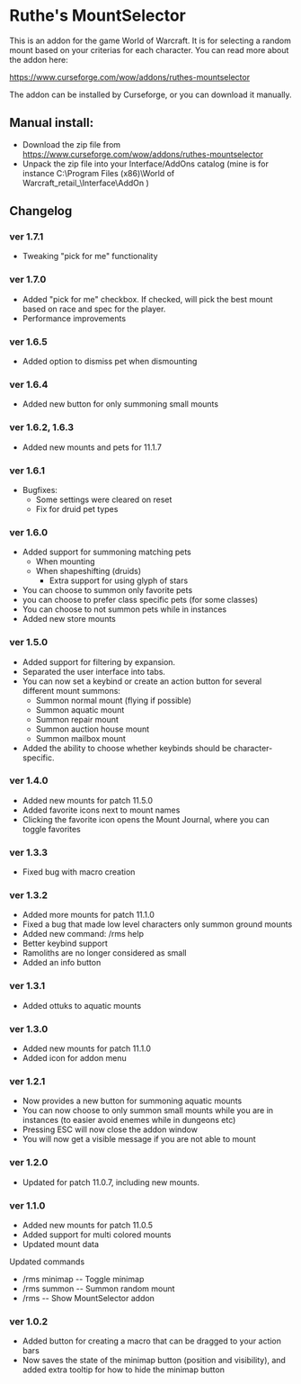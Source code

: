 # Ruthe's MountSelector

This is an addon for the game World of Warcraft. It is for selecting a random mount based on your criterias for each character. You can read more about the addon here:

https://www.curseforge.com/wow/addons/ruthes-mountselector

The addon can be installed by Curseforge, or you can download it manually.

## Manual install:
- Download the zip file from https://www.curseforge.com/wow/addons/ruthes-mountselector
- Unpack the zip file into your Interface/AddOns catalog (mine is for instance C:\Program Files (x86)\World of Warcraft\_retail_\Interface\AddOn )

## Changelog

### ver 1.7.1
- Tweaking "pick for me" functionality

### ver 1.7.0
- Added "pick for me" checkbox. If checked, will pick the best mount based on race and spec for the player.
- Performance improvements

### ver 1.6.5
- Added option to dismiss pet when dismounting

### ver 1.6.4
- Added new button for only summoning small mounts

### ver 1.6.2, 1.6.3
- Added new mounts and pets for 11.1.7

### ver 1.6.1
- Bugfixes:
    - Some settings were cleared on reset
    - Fix for druid pet types

### ver 1.6.0
- Added support for summoning matching pets
    - When mounting
    - When shapeshifting (druids)
        - Extra support for using glyph of stars
- You can choose to summon only favorite pets
- you can choose to prefer class specific pets (for some classes)
- You can choose to not summon pets while in instances
- Added new store mounts

### ver 1.5.0
- Added support for filtering by expansion.
- Separated the user interface into tabs.
- You can now set a keybind or create an action button for several different mount summons:
    - Summon normal mount (flying if possible)
    - Summon aquatic mount
    - Summon repair mount
    - Summon auction house mount
    - Summon mailbox mount
- Added the ability to choose whether keybinds should be character-specific.

### ver 1.4.0
- Added new mounts for patch 11.5.0
- Added favorite icons next to mount names
- Clicking the favorite icon opens the Mount Journal, where you can toggle favorites

### ver 1.3.3
- Fixed bug with macro creation

### ver 1.3.2
- Added more mounts for patch 11.1.0
- Fixed a bug that made low level characters only summon ground mounts
- Added new command: /rms help
- Better keybind support
- Ramoliths are no longer considered as small
- Added an info button

### ver 1.3.1
- Added ottuks to aquatic mounts

### ver 1.3.0
- Added new mounts for patch 11.1.0
- Added icon for addon menu

### ver 1.2.1
- Now provides a new button for summoning aquatic mounts
- You can now choose to only summon small mounts while you are in instances (to easier avoid enemes while in dungeons etc)
- Pressing ESC will now close the addon window
- You will now get a visible message if you are not able to mount

### ver 1.2.0
- Updated for patch 11.0.7, including new mounts.

### ver 1.1.0
- Added new mounts for patch 11.0.5
- Added support for multi colored mounts
- Updated mount data

Updated commands
- /rms minimap -- Toggle minimap
- /rms summon  -- Summon random mount
- /rms         -- Show MountSelector addon

### ver 1.0.2
- Added button for creating a macro that can be dragged to your action bars
- Now saves the state of the minimap button (position and visibility), and added extra tooltip for how to hide the minimap button
